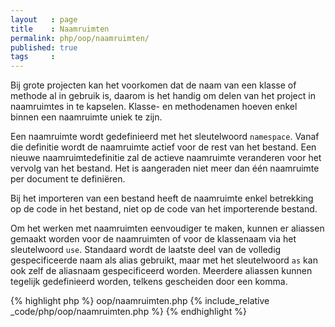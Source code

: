 ```yaml
---
layout   : page
title    : Naamruimten
permalink: php/oop/naamruimten/
published: true
tags     :
---
```


Bij grote projecten kan het voorkomen dat de naam van een klasse of methode al in gebruik is, daarom is het handig om delen van het project in naamruimtes in te kapselen. Klasse- en methodenamen hoeven enkel binnen een naamruimte uniek te zijn.

Een naamruimte wordt gedefinieerd met het sleutelwoord `namespace`. Vanaf die definitie wordt de naamruimte actief voor de rest van het bestand. Een nieuwe naamruimtedefinitie zal de actieve naamruimte veranderen voor het vervolg van het bestand. Het is aangeraden niet meer dan één naamruimte per document te definiëren.

Bij het importeren van een bestand heeft de naamruimte enkel betrekking op de code in het bestand, niet op de code van het importerende bestand.

Om het werken met naamruimten eenvoudiger te maken, kunnen er aliassen gemaakt worden voor de naamruimten of voor de klassenaam via het sleutelwoord `use`. Standaard wordt de laatste deel van de volledig gespecificeerde naam als alias gebruikt, maar met het sleutelwoord `as` kan ook zelf de aliasnaam gespecificeerd worden. Meerdere aliassen kunnen tegelijk gedefinieerd worden, telkens gescheiden door een komma.

{% highlight php %}
oop/naamruimten.php
{% include_relative _code/php/oop/naamruimten.php %}
{% endhighlight %}

